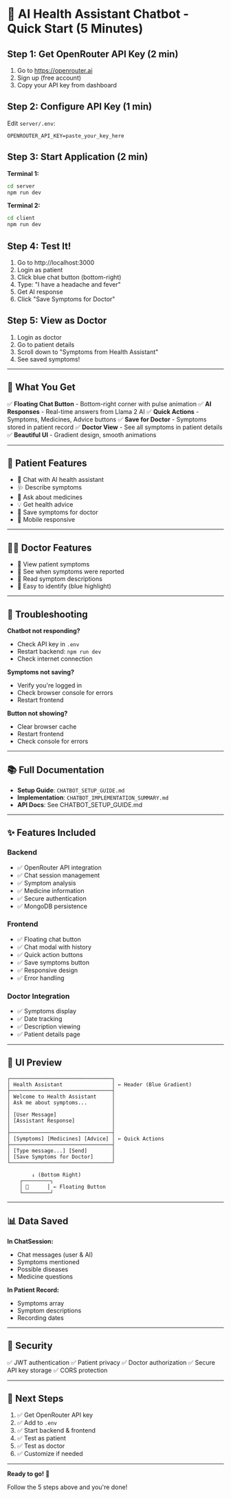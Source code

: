# 🚀 AI Health Assistant Chatbot - Quick Start (5 Minutes)

## Step 1: Get OpenRouter API Key (2 min)

1. Go to https://openrouter.ai
2. Sign up (free account)
3. Copy your API key from dashboard

## Step 2: Configure API Key (1 min)

Edit `server/.env`:

```
OPENROUTER_API_KEY=paste_your_key_here
```

## Step 3: Start Application (2 min)

**Terminal 1:**

```bash
cd server
npm run dev
```

**Terminal 2:**

```bash
cd client
npm run dev
```

## Step 4: Test It!

1. Go to http://localhost:3000
2. Login as patient
3. Click blue chat button (bottom-right)
4. Type: "I have a headache and fever"
5. Get AI response
6. Click "Save Symptoms for Doctor"

## Step 5: View as Doctor

1. Login as doctor
2. Go to patient details
3. Scroll down to "Symptoms from Health Assistant"
4. See saved symptoms!

---

## 🎯 What You Get

✅ **Floating Chat Button** - Bottom-right corner with pulse animation
✅ **AI Responses** - Real-time answers from Llama 2 AI
✅ **Quick Actions** - Symptoms, Medicines, Advice buttons
✅ **Save for Doctor** - Symptoms stored in patient record
✅ **Doctor View** - See all symptoms in patient details
✅ **Beautiful UI** - Gradient design, smooth animations

---

## 📱 Patient Features

- 💬 Chat with AI health assistant
- 🩺 Describe symptoms
- 💊 Ask about medicines
- 💡 Get health advice
- 💾 Save symptoms for doctor
- 📱 Mobile responsive

---

## 👨‍⚕️ Doctor Features

- 👀 View patient symptoms
- 📅 See when symptoms were reported
- 📝 Read symptom descriptions
- 🔵 Easy to identify (blue highlight)

---

## 🔧 Troubleshooting

**Chatbot not responding?**

- Check API key in `.env`
- Restart backend: `npm run dev`
- Check internet connection

**Symptoms not saving?**

- Verify you're logged in
- Check browser console for errors
- Restart frontend

**Button not showing?**

- Clear browser cache
- Restart frontend
- Check console for errors

---

## 📚 Full Documentation

- **Setup Guide**: `CHATBOT_SETUP_GUIDE.md`
- **Implementation**: `CHATBOT_IMPLEMENTATION_SUMMARY.md`
- **API Docs**: See CHATBOT_SETUP_GUIDE.md

---

## ✨ Features Included

### Backend

- ✅ OpenRouter API integration
- ✅ Chat session management
- ✅ Symptom analysis
- ✅ Medicine information
- ✅ Secure authentication
- ✅ MongoDB persistence

### Frontend

- ✅ Floating chat button
- ✅ Chat modal with history
- ✅ Quick action buttons
- ✅ Save symptoms button
- ✅ Responsive design
- ✅ Error handling

### Doctor Integration

- ✅ Symptoms display
- ✅ Date tracking
- ✅ Description viewing
- ✅ Patient details page

---

## 🎨 UI Preview

```
┌─────────────────────────────────┐
│ Health Assistant                │ ← Header (Blue Gradient)
├─────────────────────────────────┤
│ Welcome to Health Assistant     │
│ Ask me about symptoms...        │
│                                 │
│ [User Message]                  │
│ [Assistant Response]            │
│                                 │
├─────────────────────────────────┤
│ [Symptoms] [Medicines] [Advice] │ ← Quick Actions
├─────────────────────────────────┤
│ [Type message...] [Send]        │
│ [Save Symptoms for Doctor]      │
└─────────────────────────────────┘

        ↓ (Bottom Right)
    ┌─────────┐
    │ 💬      │ ← Floating Button
    └─────────┘
```

---

## 📊 Data Saved

**In ChatSession:**

- Chat messages (user & AI)
- Symptoms mentioned
- Possible diseases
- Medicine questions

**In Patient Record:**

- Symptoms array
- Symptom descriptions
- Recording dates

---

## 🔐 Security

✅ JWT authentication
✅ Patient privacy
✅ Doctor authorization
✅ Secure API key storage
✅ CORS protection

---

## 🎯 Next Steps

1. ✅ Get OpenRouter API key
2. ✅ Add to `.env`
3. ✅ Start backend & frontend
4. ✅ Test as patient
5. ✅ Test as doctor
6. ✅ Customize if needed

---

**Ready to go!** 🚀

Follow the 5 steps above and you're done!
